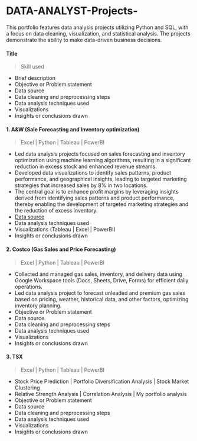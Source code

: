 # DATA-ANALYST-Projects-
This portfolio features data analysis projects utilizing Python and SQL, with a focus on data cleaning, visualization, and statistical analysis. The projects demonstrate the ability to make data-driven business decisions.

#### Title 
> Skill used
- Brief description
- Objective or Problem statement
- Data source
- Data cleaning and preprocessing steps
- Data analysis techniques used
- Visualizations
- Insights or conclusions drawn

#### 1. A&W (Sale Forecasting and Inventory optimization) 
> Excel | Python | Tableau | PowerBI  
- Led data analysis projects focused on sales forecasting and inventory optimization using machine learning algorithms, resulting in a significant reduction in excess stock and enhanced revenue streams.
- Developed data visualizations to identify sales patterns, product performance, and geographical insights, leading to targeted marketing strategies that increased sales by 8% in two locations.
- The central goal is to enhance profit margins by leveraging insights derived from identifying sales patterns and product performance, thereby enabling the development of targeted marketing strategies and the reduction of excess inventory.
- [Data source](https://docs.google.com/spreadsheets/d/11KX8gmEfJqTC1QwU_jVFVG2OGzxZ982dUW1hyzCvOFE/edit#gid=0)
- Data analysis techniques used
- Visualizations (Tableau | Excel | PowerBI)
- Insights or conclusions drawn

#### 2. Costco (Gas Sales and Price Forecasting)  
> Excel | Python | Tableau | PowerBI  
- Collected and managed gas sales, inventory, and delivery data using Google Workspace tools (Docs, Sheets, Drive, Forms) for efficient daily operations.
- Led data analysis project to forecast unleaded and premium gas sales based on pricing, weather, historical data, and other factors, optimizing inventory planning.
- Objective or Problem statement
- Data source
- Data cleaning and preprocessing steps
- Data analysis techniques used
- Visualizations
- Insights or conclusions drawn

#### 3. TSX 
> Excel | Python | Tableau | PowerBI  
- Stock Price Prediction | Portfolio Diversification Analysis | Stock Market Clustering
- Relative Strength Analysis | Correlation Analysis | My portfolio analysis
- Objective or Problem statement
- Data source
- Data cleaning and preprocessing steps
- Data analysis techniques used
- Visualizations
- Insights or conclusions drawn
